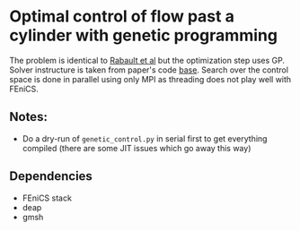# Optimal control of flow past a cylinder with genetic programming

The problem is identical to [Rabault et al](https://arxiv.org/abs/1808.07664) but the optimization step uses GP.
Solver instructure is taken from paper's code [base](https://github.com/jerabaul29/Cylinder2DFlowControlDRL).
Search over the control space is done in parallel using only MPI as threading does not
play well with FEniCS.

## Notes:
- Do a dry-run of `genetic_control.py` in serial first to get everything compiled (there
  are some JIT issues which go away this way)

## Dependencies
- FEniCS stack
- deap
- gmsh